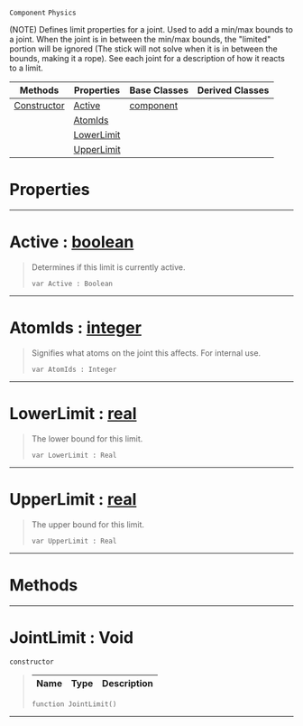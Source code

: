  `Component` `Physics`



(NOTE) Defines limit properties for a joint. Used to add a min/max bounds to a joint. When the joint is in between the min/max bounds, the "limited" portion will be ignored (The stick will not solve when it is in between the bounds, making it a rope). See each joint for a description of how it reacts to a limit.

|Methods|Properties|Base Classes|Derived Classes|
|---|---|---|---|
|[ Constructor](https://github.com/PlasmaEngine/PlasmaDocs/tree/master/docs/C%2B%2B/code_reference/class_reference/jointlimit.markdown#jointlimit-void)|[ Active](https://github.com/PlasmaEngine/PlasmaDocs/tree/master/docs/C%2B%2B/code_reference/class_reference/jointlimit.markdown#active-plasma-engine-docum)|[component](https://github.com/PlasmaEngine/PlasmaDocs/tree/master/docs/C%2B%2B/code_reference/class_reference/component.markdown)| |
| |[ AtomIds](https://github.com/PlasmaEngine/PlasmaDocs/tree/master/docs/C%2B%2B/code_reference/class_reference/jointlimit.markdown#atomids-plasma-engine-docu)| | |
| |[ LowerLimit](https://github.com/PlasmaEngine/PlasmaDocs/tree/master/docs/C%2B%2B/code_reference/class_reference/jointlimit.markdown#lowerlimit-plasma-engine-d)| | |
| |[ UpperLimit](https://github.com/PlasmaEngine/PlasmaDocs/tree/master/docs/C%2B%2B/code_reference/class_reference/jointlimit.markdown#upperlimit-plasma-engine-d)| | |


 #  Properties


---  
 #  Active : [boolean](https://github.com/PlasmaEngine/PlasmaDocs/tree/master/docs/C%2B%2B/code_reference/lightning_base_types/boolean.markdown)

> Determines if this limit is currently active.
> ``` lang=cpp, name=Lightning
> var Active : Boolean


---  
 #  AtomIds : [integer](https://github.com/PlasmaEngine/PlasmaDocs/tree/master/docs/C%2B%2B/code_reference/lightning_base_types/integer.markdown)

> Signifies what atoms on the joint this affects. For internal use.
> ``` lang=cpp, name=Lightning
> var AtomIds : Integer


---  
 #  LowerLimit : [real](https://github.com/PlasmaEngine/PlasmaDocs/tree/master/docs/C%2B%2B/code_reference/lightning_base_types/real.markdown)

> The lower bound for this limit.
> ``` lang=cpp, name=Lightning
> var LowerLimit : Real


---  
 #  UpperLimit : [real](https://github.com/PlasmaEngine/PlasmaDocs/tree/master/docs/C%2B%2B/code_reference/lightning_base_types/real.markdown)

> The upper bound for this limit.
> ``` lang=cpp, name=Lightning
> var UpperLimit : Real


---  
 #  Methods


---  
 #  JointLimit : Void

 `constructor`

> 
> |Name|Type|Description|
> |---|---|---|
> ``` lang=cpp, name=Lightning
> function JointLimit()
> ``` 


---  
 

 